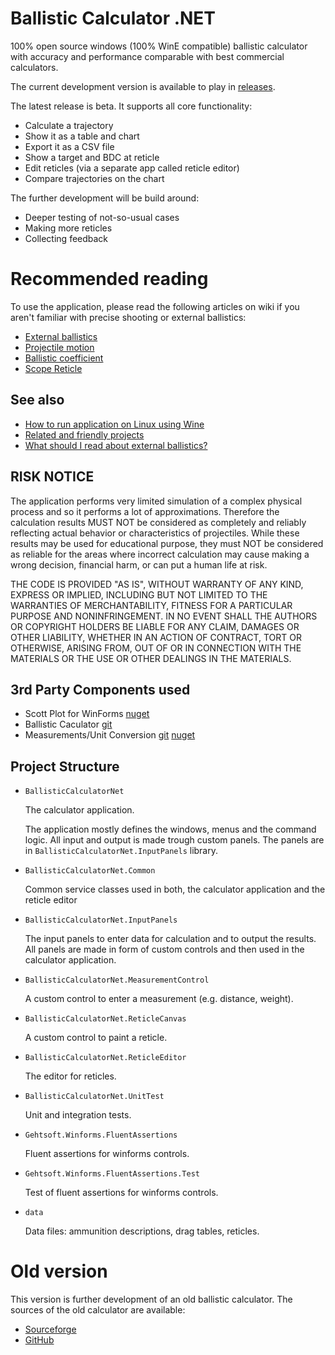 # Ballistic Calculator .NET

100% open source windows (100% WinE compatible) ballistic calculator with accuracy and performance comparable with best commercial calculators.

The current development version is available to play in [releases](https://github.com/nikolaygekht/ballistic.calculator.app/releases). 

The latest release is beta. It supports all core functionality:
* Calculate a trajectory
* Show it as a table and chart
* Export it as a CSV file
* Show a target and BDC at reticle
* Edit reticles (via a separate app called reticle editor)
* Compare trajectories on the chart

The further development will be build around:
* Deeper testing of not-so-usual cases
* Making more reticles
* Collecting feedback

# Recommended reading 

To use the application, please read the following articles on wiki if you aren't familiar with precise shooting or external ballistics:

* [External ballistics](https://en.wikipedia.org/wiki/External_ballistics)
* [Projectile motion](https://en.wikipedia.org/wiki/Projectile_motion)
* [Ballistic coefficient](https://en.wikipedia.org/wiki/Ballistic_coefficient)
* [Scope Reticle](https://en.wikipedia.org/wiki/Reticle)

## See also

* [How to run application on Linux using Wine](https://github.com/nikolaygekht/ballistic.calculator.app/wiki/How-to-run-application-on-Linux-using-Wine)
* [Related and friendly projects](https://github.com/nikolaygekht/ballistic.calculator.app/wiki/Related-and-friendly-projects)
* [What should I read about external ballistics?](https://github.com/nikolaygekht/ballistic.calculator.app/wiki/What-should-I-read-about-external-ballistics%3F)


## RISK NOTICE

The application performs very limited simulation of a complex physical process and so it performs a lot of approximations. Therefore the calculation results MUST NOT be considered as completely and reliably reflecting actual behavior or characteristics of projectiles. While these results may be used for educational purpose, they must NOT be considered as reliable for the areas where incorrect calculation may cause making a wrong decision, financial harm, or can put a human life at risk.

THE CODE IS PROVIDED "AS IS", WITHOUT WARRANTY OF ANY KIND, EXPRESS OR IMPLIED, INCLUDING BUT NOT LIMITED TO THE WARRANTIES OF MERCHANTABILITY, FITNESS FOR A PARTICULAR PURPOSE AND NONINFRINGEMENT. IN NO EVENT SHALL THE AUTHORS OR COPYRIGHT HOLDERS BE LIABLE FOR ANY CLAIM, DAMAGES OR OTHER LIABILITY, WHETHER IN AN ACTION OF CONTRACT, TORT OR OTHERWISE, ARISING FROM, OUT OF OR IN CONNECTION WITH THE MATERIALS OR THE USE OR OTHER DEALINGS IN THE MATERIALS.


## 3rd Party Components used

* Scott Plot for WinForms [nuget](https://www.nuget.org/packages/ScottPlot.WinForms)
* Ballistic Caculator [git](https://github.com/gehtsoft-usa/BallisticCalculator1)
* Measurements/Unit Conversion [git](https://github.com/gehtsoft-usa/Gehtsoft.Measurements) [nuget](https://www.nuget.org/packages/Gehtsoft.Measurements)

## Project Structure

* `BallisticCalculatorNet`
  
  The calculator application. 

  The application mostly defines the windows, menus and the command logic. All input and output is made trough custom panels. 
  The panels are in `BallisticCalculatorNet.InputPanels` library.

* `BallisticCalculatorNet.Common`

  Common service classes used in both, the calculator application and the reticle editor

* `BallisticCalculatorNet.InputPanels`

  The input panels to enter data for calculation and to output the results.  
  All panels are made in form of custom controls and then used in the calculator application.

* `BallisticCalculatorNet.MeasurementControl`

   A custom control to enter a measurement (e.g. distance, weight).

* `BallisticCalculatorNet.ReticleCanvas`

   A custom control to paint a reticle.

* `BallisticCalculatorNet.ReticleEditor`
 
   The editor for reticles. 

* `BallisticCalculatorNet.UnitTest`
 
   Unit and integration tests.

* `Gehtsoft.Winforms.FluentAssertions`

  Fluent assertions for winforms controls.

* `Gehtsoft.Winforms.FluentAssertions.Test`

  Test of fluent assertions for winforms controls.
  
* `data`

   Data files: ammunition descriptions, drag tables, reticles. 


# Old version

This version is further development of an old ballistic calculator. The sources of the old calculator are available:
* [Sourceforge](https://sourceforge.net/projects/ballisticcalculator/)
* [GitHub](https://github.com/nikolaygekht/ballistic.calculator.app.old)
